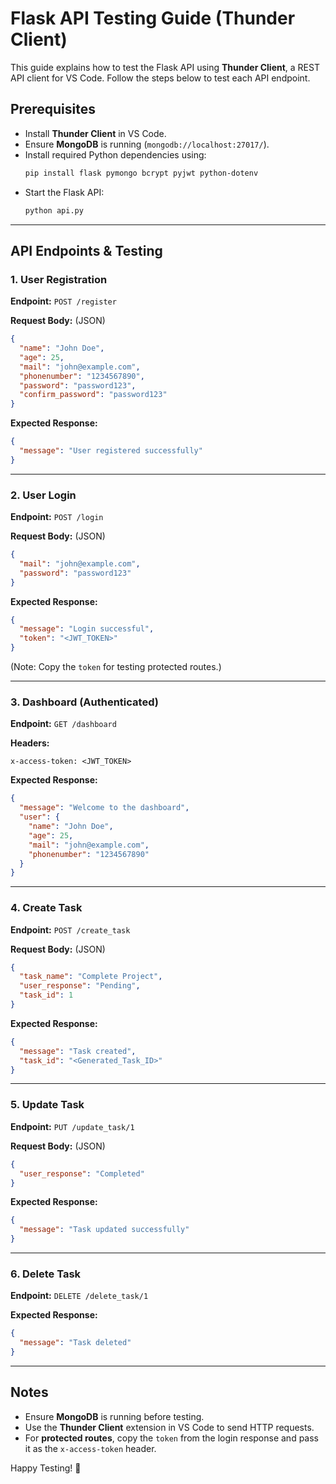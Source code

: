 # Flask API Testing Guide (Thunder Client)

This guide explains how to test the Flask API using **Thunder Client**, a REST API client for VS Code. Follow the steps below to test each API endpoint.

## Prerequisites

- Install **Thunder Client** in VS Code.
- Ensure **MongoDB** is running (`mongodb://localhost:27017/`).
- Install required Python dependencies using:
  ```bash
  pip install flask pymongo bcrypt pyjwt python-dotenv
  ```
- Start the Flask API:
  ```bash
  python api.py
  ```

---

## API Endpoints & Testing

### 1. User Registration

**Endpoint:** `POST /register`

**Request Body:** (JSON)
```json
{
  "name": "John Doe",
  "age": 25,
  "mail": "john@example.com",
  "phonenumber": "1234567890",
  "password": "password123",
  "confirm_password": "password123"
}
```
**Expected Response:**
```json
{
  "message": "User registered successfully"
}
```

---

### 2. User Login

**Endpoint:** `POST /login`

**Request Body:** (JSON)
```json
{
  "mail": "john@example.com",
  "password": "password123"
}
```
**Expected Response:**
```json
{
  "message": "Login successful",
  "token": "<JWT_TOKEN>"
}
```
(Note: Copy the `token` for testing protected routes.)

---

### 3. Dashboard (Authenticated)

**Endpoint:** `GET /dashboard`

**Headers:**
```plaintext
x-access-token: <JWT_TOKEN>
```
**Expected Response:**
```json
{
  "message": "Welcome to the dashboard",
  "user": {
    "name": "John Doe",
    "age": 25,
    "mail": "john@example.com",
    "phonenumber": "1234567890"
  }
}
```

---

### 4. Create Task

**Endpoint:** `POST /create_task`

**Request Body:** (JSON)
```json
{
  "task_name": "Complete Project",
  "user_response": "Pending",
  "task_id": 1
}
```
**Expected Response:**
```json
{
  "message": "Task created",
  "task_id": "<Generated_Task_ID>"
}
```

---

### 5. Update Task

**Endpoint:** `PUT /update_task/1`

**Request Body:** (JSON)
```json
{
  "user_response": "Completed"
}
```
**Expected Response:**
```json
{
  "message": "Task updated successfully"
}
```

---

### 6. Delete Task

**Endpoint:** `DELETE /delete_task/1`

**Expected Response:**
```json
{
  "message": "Task deleted"
}
```

---

## Notes
- Ensure **MongoDB** is running before testing.
- Use the **Thunder Client** extension in VS Code to send HTTP requests.
- For **protected routes**, copy the `token` from the login response and pass it as the `x-access-token` header.

Happy Testing! 🚀

